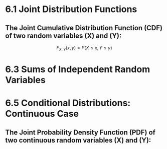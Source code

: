 # 6.1 Joint Distribution Functions
## The Joint Cumulative Distribution Function (CDF) of two random variables \(X\) and \(Y\):
$$ F_{X,Y}(x,y) = P(X \leq x, Y \leq y) $$
##


# 6.3 Sums of Independent Random Variables

# 6.5 Conditional Distributions: Continuous Case
## The Joint Probability Density Function (PDF) of two continuous random variables \(X\) and \(Y\):
